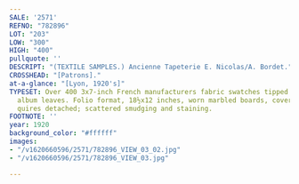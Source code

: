 ```yaml
---
SALE: '2571'
REFNO: "782896"
LOT: "203"
LOW: "300"
HIGH: "400"
pullquote: ''
DESCRIPT: "(TEXTILE SAMPLES.) Ancienne Tapeterie E. Nicolas/A. Bordet."
CROSSHEAD: "[Patrons]."
at-a-glance: "[Lyon, 1920's]"
TYPESET: Over 400 3x7-inch French manufacturers fabric swatches tipped to annotated
  album leaves. Folio format, 18½x12 inches, worn marbled boards, covers and some
  quires detached; scattered smudging and staining.
FOOTNOTE: ''
year: 1920
background_color: "#ffffff"
images:
- "/v1620660596/2571/782896_VIEW_03_02.jpg"
- "/v1620660596/2571/782896_VIEW_03.jpg"

---
```

